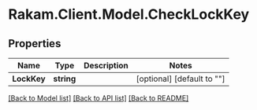 # Rakam.Client.Model.CheckLockKey
## Properties

Name | Type | Description | Notes
------------ | ------------- | ------------- | -------------
**LockKey** | **string** |  | [optional] [default to ""]

[[Back to Model list]](../README.md#documentation-for-models) [[Back to API list]](../README.md#documentation-for-api-endpoints) [[Back to README]](../README.md)

